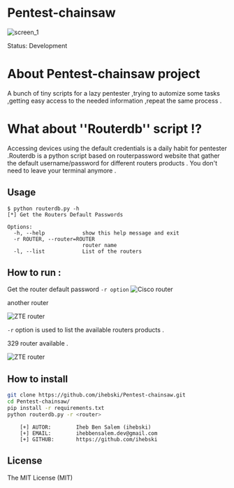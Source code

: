 # Pentest-chainsaw
![screen_1](https://i.imgur.com/YrUNZIv.png)

Status: Development
# About Pentest-chainsaw project
A bunch of tiny scripts for a lazy pentester ,trying to automize some tasks ,getting easy access to the needed information ,repeat the same process .
# What about ''Routerdb'' script !?
Accessing devices using the default credentials is a daily habit for pentester .Routerdb is a python script based on routerpassword website that gather the default username/password for different routers products .
You don't need to leave your terminal anymore .
## Usage

~~~
$ python routerdb.py -h
[*] Get the Routers Default Passwords

Options:
  -h, --help            show this help message and exit
  -r ROUTER, --router=ROUTER
                        router name
  -l, --list            List of the routers

~~~

## How to run :
Get the router default password 
``` -r option ```
![Cisco router](https://i.imgur.com/lDsg1Sh.png)


another router

![ZTE router](https://i.imgur.com/VtV3uw1.png)

``` -r ```  option is used to list the available routers products .

329 router available .


![ZTE router](https://i.imgur.com/4RFFYsx.png)

## How to install
```sh
git clone https://github.com/ihebski/Pentest-chainsaw.git
cd Pentest-chainsaw/
pip install -r requirements.txt
python routerdb.py -r <router>
```

```
    [+] AUTOR:        Iheb Ben Salem (ihebski)
    [+] EMAIL:        ihebbensalem.dev@gmail.com
    [+] GITHUB:       https://github.com/ihebski
```
## License
The MIT License (MIT)

